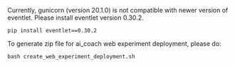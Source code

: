 Currently, gunicorn (version 20.1.0) is not compatible with newer version of eventlet. Please install eventlet version 0.30.2.

`pip install eventlet==0.30.2`

To generate zip file for ai\_coach web experiment deployment, please do:

`bash create_web_experiment_deployment.sh`
